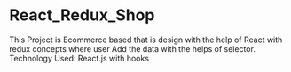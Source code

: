 # React_Redux_Shop

This Project is Ecommerce based that is design with the help of React with redux concepts where user Add the data with the helps of selector.
Technology Used:
React.js with hooks
